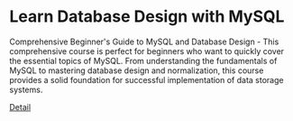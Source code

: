 # Learn Database Design with MySQL

Comprehensive Beginner's Guide to MySQL and Database Design - This comprehensive course is perfect for beginners who want to quickly cover the essential topics of MySQL. From understanding the fundamentals of MySQL to mastering database design and normalization, this course provides a solid foundation for successful implementation of data storage systems. 

[Detail](https://eduitfree.com/courses/learn-database-design-with-mysql)